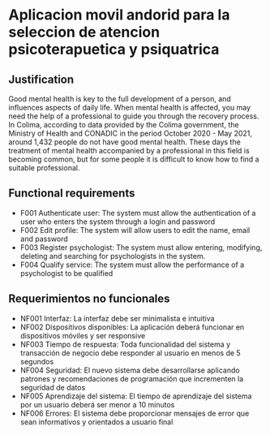 # Aplicacion movil andorid para la seleccion de atencion psicoterapuetica y psiquatrica

## Justification

Good mental health is key to the full development of a person, and influences aspects of daily life. When mental health is affected, you may need the help of a professional to guide you through the recovery process. In Colima, according to data provided by the Colima government, the Ministry of Health and CONADIC in the period October 2020 - May 2021, around 1,432 people do not have good mental health. These days the treatment of mental health accompanied by a professional in this field is becoming common, but for some people it is difficult to know how to find a suitable professional.

## Functional requirements

-  F001 Authenticate user: The system must allow the authentication of a user who enters the system through a login and password
-  F002 Edit profile: The system will allow users to edit the name, email and password
-  F003 Register psychologist: The system must allow entering, modifying, deleting and searching for psychologists in the system.
-  F004 Qualify service: The system must allow the performance of a psychologist to be qualified

## Requerimientos no funcionales

-  NF001 Interfaz: La interfaz debe ser minimalista e intuitiva
-  NF002 Dispositivos disponibles: La aplicación deberá funcionar en dispositivos móviles y ser responsive
-  NF003 Tiempo de respuesta: Toda funcionalidad del sistema y transacción de negocio debe responder al usuario en menos de 5 segundos
-  NF004 Seguridad: El nuevo sistema debe desarrollarse aplicando patrones y recomendaciones de programación que incrementen la seguridad de datos
-  NF005 Aprendizaje del sistema: El tiempo de aprendizaje del sistema por un usuario deberá ser menor a 10 minutos
-  NF006 Errores: El sistema debe proporcionar mensajes de error que sean informativos y orientados a usuario final
